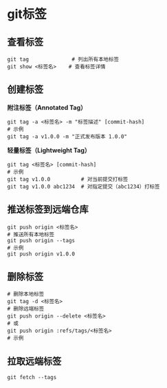 # git标签

## 查看标签
```shell
git tag              # 列出所有本地标签
git show <标签名>    # 查看标签详情
```
## 创建标签

**附注标签（Annotated Tag）**
```shell
git tag -a <标签名> -m "标签描述" [commit-hash]
# 示例
git tag -a v1.0.0 -m "正式发布版本 1.0.0"
```

**轻量标签（Lightweight Tag）**
```shell
git tag <标签名> [commit-hash]
# 示例
git tag v1.0.0          # 对当前提交打标签
git tag v1.0.0 abc1234  # 对指定提交（abc1234）打标签
```

## 推送标签到远端仓库
```shell
git push origin <标签名>
# 推送所有本地标签
git push origin --tags
# 示例
git push origin v1.0.0
```

## 删除标签
```shell
# 删除本地标签
git tag -d <标签名>
# 删除远端标签
git push origin --delete <标签名>
# 或
git push origin :refs/tags/<标签名>
# 示例
```

## 拉取远端标签
```shell
git fetch --tags
```
